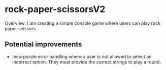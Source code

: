 # rock-paper-scissorsV2
Overview: I am creating a simple console game where users can play rock paper scissors.

## Potential improvements
- Incorporate error handling where a user is not allowed to select an incorrect option. They must provide the correct strings to play a round.  

